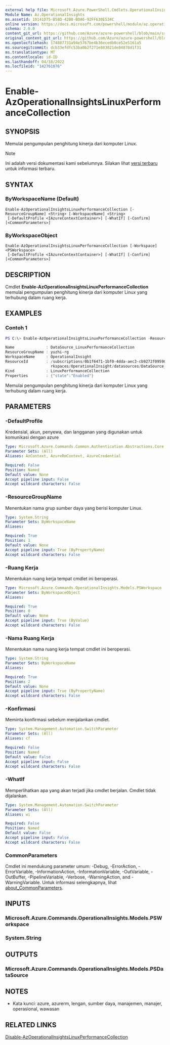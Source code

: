 ```yaml
---
external help file: Microsoft.Azure.PowerShell.Cmdlets.OperationalInsights.dll-Help.xml
Module Name: Az.OperationalInsights
ms.assetid: 10141D75-B58D-42B0-B0A6-92FF630E534C
online version: https://docs.microsoft.com/powershell/module/az.operationalinsights/enable-azoperationalinsightslinuxperformancecollection
schema: 2.0.0
content_git_url: https://github.com/Azure/azure-powershell/blob/main/src/OperationalInsights/OperationalInsights/help/Enable-AzOperationalInsightsLinuxPerformanceCollection.md
original_content_git_url: https://github.com/Azure/azure-powershell/blob/main/src/OperationalInsights/OperationalInsights/help/Enable-AzOperationalInsightsLinuxPerformanceCollection.md
ms.openlocfilehash: 174887731a94e5767be4b36ecedb0ce52e5161a5
ms.sourcegitcommit: dcb33efdfc53ba0b2f271e883021de84878d1f31
ms.translationtype: MT
ms.contentlocale: id-ID
ms.lasthandoff: 04/18/2022
ms.locfileid: "142761076"
---
```

# Enable-AzOperationalInsightsLinuxPerformanceCollection

## SYNOPSIS
Memulai pengumpulan penghitung kinerja dari komputer Linux.

> [!NOTE]
>Ini adalah versi dokumentasi kami sebelumnya. Silakan lihat [versi terbaru](/powershell/module/az.operationalinsights/enable-azoperationalinsightslinuxperformancecollection) untuk informasi terbaru.

## SYNTAX

### ByWorkspaceName (Default)
```
Enable-AzOperationalInsightsLinuxPerformanceCollection [-ResourceGroupName] <String> [-WorkspaceName] <String>
 [-DefaultProfile <IAzureContextContainer>] [-WhatIf] [-Confirm] [<CommonParameters>]
```

### ByWorkspaceObject
```
Enable-AzOperationalInsightsLinuxPerformanceCollection [-Workspace] <PSWorkspace>
 [-DefaultProfile <IAzureContextContainer>] [-WhatIf] [-Confirm] [<CommonParameters>]
```

## DESCRIPTION
Cmdlet **Enable-AzOperationalInsightsLinuxPerformanceCollection** memulai pengumpulan penghitung kinerja dari komputer Linux yang terhubung dalam ruang kerja.

## EXAMPLES

### Contoh 1
```powershell
PS C:\> Enable-AzOperationalInsightsLinuxPerformanceCollection -ResourceGroupName yuzhi-rg -WorkspaceName OperationalInsight

Name              : DataSource_LinuxPerformanceCollection
ResourceGroupName : yuzhi-rg
WorkspaceName     : OperationalInsight
ResourceId        : /subscriptions/0b1f6471-1bf0-4dda-aec3-cb9272f09590/resourceGroups/yuzhi-rg/providers/Microsoft.OperationalInsights/wo
                    rkspaces/OperationalInsight/datasources/DataSource_LinuxPerformanceCollection
Kind              : LinuxPerformanceCollection
Properties        : {"state":"Enabled"}
```
Memulai pengumpulan penghitung kinerja dari komputer Linux yang terhubung dalam ruang kerja.

## PARAMETERS

### -DefaultProfile
Kredensial, akun, penyewa, dan langganan yang digunakan untuk komunikasi dengan azure

```yaml
Type: Microsoft.Azure.Commands.Common.Authentication.Abstractions.Core.IAzureContextContainer
Parameter Sets: (All)
Aliases: AzContext, AzureRmContext, AzureCredential

Required: False
Position: Named
Default value: None
Accept pipeline input: False
Accept wildcard characters: False
```

### -ResourceGroupName
Menentukan nama grup sumber daya yang berisi komputer Linux.

```yaml
Type: System.String
Parameter Sets: ByWorkspaceName
Aliases:

Required: True
Position: 1
Default value: None
Accept pipeline input: True (ByPropertyName)
Accept wildcard characters: False
```

### -Ruang Kerja
Menentukan ruang kerja tempat cmdlet ini beroperasi.

```yaml
Type: Microsoft.Azure.Commands.OperationalInsights.Models.PSWorkspace
Parameter Sets: ByWorkspaceObject
Aliases:

Required: True
Position: 0
Default value: None
Accept pipeline input: True (ByValue)
Accept wildcard characters: False
```

### -Nama Ruang Kerja
Menentukan nama ruang kerja tempat cmdlet ini beroperasi.

```yaml
Type: System.String
Parameter Sets: ByWorkspaceName
Aliases:

Required: True
Position: 2
Default value: None
Accept pipeline input: True (ByPropertyName)
Accept wildcard characters: False
```

### -Konfirmasi
Meminta konfirmasi sebelum menjalankan cmdlet.

```yaml
Type: System.Management.Automation.SwitchParameter
Parameter Sets: (All)
Aliases: cf

Required: False
Position: Named
Default value: False
Accept pipeline input: False
Accept wildcard characters: False
```

### -WhatIf
Memperlihatkan apa yang akan terjadi jika cmdlet berjalan.
Cmdlet tidak dijalankan.

```yaml
Type: System.Management.Automation.SwitchParameter
Parameter Sets: (All)
Aliases: wi

Required: False
Position: Named
Default value: False
Accept pipeline input: False
Accept wildcard characters: False
```

### CommonParameters
Cmdlet ini mendukung parameter umum: -Debug, -ErrorAction, -ErrorVariable, -InformationAction, -InformationVariable, -OutVariable, -OutBuffer, -PipelineVariable, -Verbose, -WarningAction, and -WarningVariable. Untuk informasi selengkapnya, lihat [about_CommonParameters](http://go.microsoft.com/fwlink/?LinkID=113216).

## INPUTS

### Microsoft.Azure.Commands.OperationalInsights.Models.PSWorkspace

### System.String

## OUTPUTS

### Microsoft.Azure.Commands.OperationalInsights.Models.PSDataSource

## NOTES
* Kata kunci: azure, azurerm, lengan, sumber daya, manajemen, manajer, operasional, wawasan

## RELATED LINKS

[Disable-AzOperationalInsightsLinuxPerformanceCollection](./Disable-AzOperationalInsightsLinuxPerformanceCollection.md)


